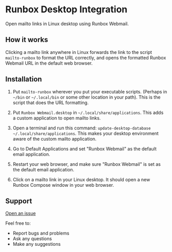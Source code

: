 # Runbox Desktop Integration

Open mailto links in Linux desktop using Runbox Webmail.

## How it works

Clicking a mailto link anywhere in Linux forwards the link to the script `mailto-runbox` to format the URL correctly, and opens the formatted Runbox Webmail URL in the default web browser.

## Installation

1. Put `mailto-runbox` wherever you put your executable scripts. (Perhaps in `~/bin` or `~/.local/bin` or some other location in your path). This is the script that does the URL formatting.

2. Put `Runbox Webmail.desktop` in `~/.local/share/applications`. This adds a custom application to open mailto links.

3. Open a terminal and run this command: `update-desktop-database ~/.local/share/applications`. This makes your desktop environment aware of the custom mailto application.

4. Go to Default Applications and set "Runbox Webmail" as the default email application.

5. Restart your web browser, and make sure "Runbox Webmail" is set as the default email application.

6. Click on a mailto link in your Linux desktop. It should open a new Runbox Compose window in your web browser.

## Support

[Open an issue](https://github.com/RunboxScripts/RunboxDesktopIntegration/issues)

Feel free to:

* Report bugs and problems
* Ask any questions
* Make any suggestions

